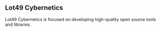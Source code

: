 ## Lot49 Cybernetics

Lot49 Cybernetics is focused on developing high-quality open source tools and libraries.
